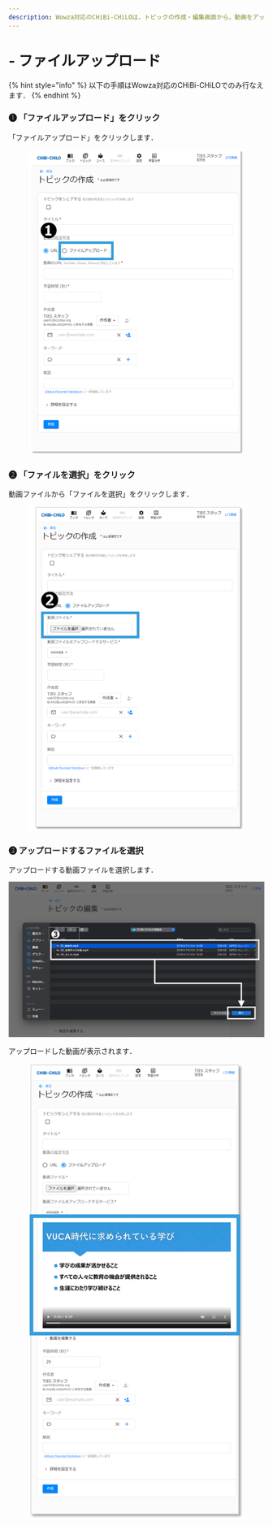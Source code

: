 ```yaml
---
description: Wowza対応のCHiBi-CHiLOは，トピックの作成・編集画面から，動画をアップロードすることができます．
---
```


# - ファイルアップロード

{% hint style="info" %}
以下の手順はWowza対応のCHiBi-CHiLOでのみ行なえます．
{% endhint %}

### ❶ 「ファイルアップロード」をクリック

「ファイルアップロード」をクリックします．

<figure><img src="../.gitbook/assets/image (3).png" alt=""><figcaption></figcaption></figure>

### ❷ 「ファイルを選択」をクリック

動画ファイルから「ファイルを選択」をクリックします．

<figure><img src="../.gitbook/assets/image (2).png" alt=""><figcaption></figcaption></figure>

### ❸ アップロードするファイルを選択

アップロードする動画ファイルを選択します．

![](<../.gitbook/assets/image (453).png>)

アップロードした動画が表示されます．

<figure><img src="../.gitbook/assets/image.png" alt=""><figcaption></figcaption></figure>
